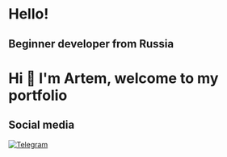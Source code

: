 # **Hello!**

## Beginner developer from Russia

# Hi 👋 I'm Artem, welcome to my portfolio

## Social media
[![Telegram](https://img.shields.io/badge/-Telegram-blue?style=for-the-badge&logo=telegram&logoColor=black)](https://t.me/shkilter)
